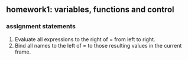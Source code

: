 ## homework1: variables, functions and control

### assignment statements
1.  Evaluate all expressions to the right of = from left to right.
2.  Bind all names to the left of = to those resulting values in the current frame.

